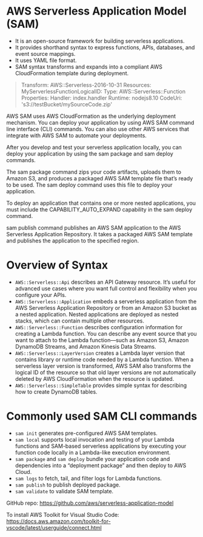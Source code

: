 # AWS Serverless Application Model (SAM)

- It is an open-source framework for building serverless applications.
- It provides shorthand syntax to express functions, APIs, databases, and event source mappings.
- It uses YAML file format.
- SAM syntax transforms and expands into a compliant AWS CloudFormation template during deployment.

>Transform: AWS::Serverless-2016-10-31
Resources:
MyServerlessFunctionLogicalID:
Type: AWS::Serverless::Function
Properties:
Handler: index.handler
Runtime: nodejs8.10
CodeUri: 's3://testBucket/mySourceCode.zip'

AWS SAM uses AWS CloudFormation as the underlying deployment mechanism. You can deploy your application by using AWS SAM command line interface (CLI) commands. You can also use other AWS services that integrate with AWS SAM to automate your deployments.

After you develop and test your serverless application locally, you can deploy your application by using the sam package and sam deploy commands.

The sam package command zips your code artifacts, uploads them to Amazon S3, and produces a packaged AWS SAM template file that’s ready to be used. The sam deploy command uses this file to deploy your application.

To deploy an application that contains one or more nested applications, you must include the CAPABILITY_AUTO_EXPAND capability in the sam deploy command.

sam publish command publishes an AWS SAM application to the AWS Serverless Application Repository. It takes a packaged AWS SAM template and publishes the application to the specified region.


# Overview of Syntax

- `AWS::Serverless::Api`
    describes an API Gateway resource. It’s useful for advanced use cases where you want full control and flexibility when you configure your APIs.
- `AWS::Serverless::Application`
    embeds a serverless application from the AWS Serverless Application Repository or from an Amazon S3 bucket as a nested application. Nested applications are deployed as nested stacks, which can contain multiple other resources.
- `AWS::Serverless::Function`
    describes configuration information for creating a Lambda function. You can describe any event source that you want to attach to the Lambda function—such as Amazon S3, Amazon DynamoDB Streams, and Amazon Kinesis Data Streams.
- `AWS::Serverless::LayerVersion`
    creates a Lambda layer version that contains library or runtime code needed by a Lambda function. When a serverless layer version is transformed, AWS SAM also transforms the logical ID of the resource so that old layer versions are not automatically deleted by AWS CloudFormation when the resource is updated.
- `AWS::Serverless::SimpleTable`
    provides simple syntax for describing how to create DynamoDB tables.

# Commonly used SAM CLI commands

- `sam init` generates pre-configured AWS SAM templates.
- `sam local` supports local invocation and testing of your Lambda functions and SAM-based serverless applications by executing your function code locally in a Lambda-like execution environment.
- `sam package` and `sam deploy` bundle your application code and dependencies into a “deployment package” and then deploy to AWS Cloud.
- `sam logs` to fetch, tail, and filter logs for Lambda functions. 
- `sam publish` to publish deployed package.
- `sam validate` to validate SAM template.

GitHub repo:
https://github.com/aws/serverless-application-model

To install AWS Toolkit for Visual Studio Code:
https://docs.aws.amazon.com/toolkit-for-vscode/latest/userguide/connect.html
